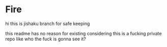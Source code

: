 # Fire
hi this is jishaku branch for safe keeping

this readme has no reason for existing considering this is a fucking private repo like who the fuck is gonna see it?
